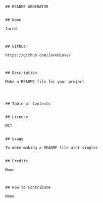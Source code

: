   
    
    ## README GENERATOR
    
    
    ## Name
    
    Jared
    
    
    
    ## Github
    
    https://github.com/JaredLove/
    
    
    
    ## Description
    
    Make a README file for your project
    
    
    
    
    ## Table of Contents
     
    
    ## License
    
    MIT
    
    
    ## Usage
    
    To make making a README file alot simpler
    
    
    ## Credits
    
    None
    
    
    
    ## How to Contribute
    
    None
    